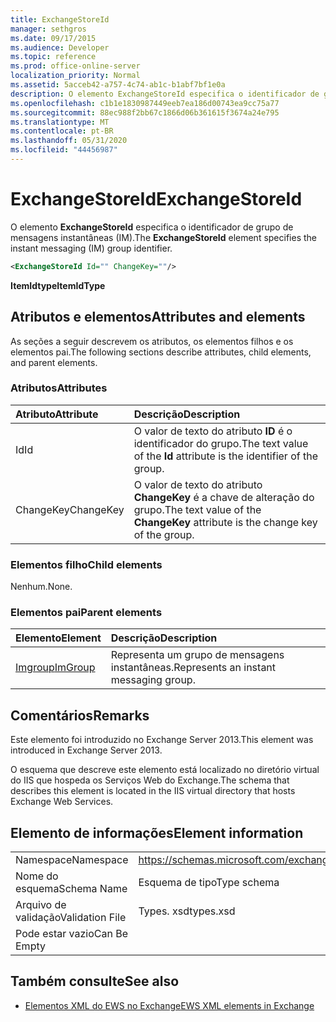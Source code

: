 ```yaml
---
title: ExchangeStoreId
manager: sethgros
ms.date: 09/17/2015
ms.audience: Developer
ms.topic: reference
ms.prod: office-online-server
localization_priority: Normal
ms.assetid: 5acceb42-a757-4c74-ab1c-b1abf7bf1e0a
description: O elemento ExchangeStoreId especifica o identificador de grupo de mensagens instantâneas (IM).
ms.openlocfilehash: c1b1e1830987449eeb7ea186d00743ea9cc75a77
ms.sourcegitcommit: 88ec988f2bb67c1866d06b361615f3674a24e795
ms.translationtype: MT
ms.contentlocale: pt-BR
ms.lasthandoff: 05/31/2020
ms.locfileid: "44456987"
---
```

# <a name="exchangestoreid"></a><span data-ttu-id="8ba63-103">ExchangeStoreId</span><span class="sxs-lookup"><span data-stu-id="8ba63-103">ExchangeStoreId</span></span>

<span data-ttu-id="8ba63-104">O elemento **ExchangeStoreId** especifica o identificador de grupo de mensagens instantâneas (IM).</span><span class="sxs-lookup"><span data-stu-id="8ba63-104">The **ExchangeStoreId** element specifies the instant messaging (IM) group identifier.</span></span> 
  
```XML
<ExchangeStoreId Id="" ChangeKey=""/>
```

 <span data-ttu-id="8ba63-105">**ItemIdtype**</span><span class="sxs-lookup"><span data-stu-id="8ba63-105">**ItemIdType**</span></span>
## <a name="attributes-and-elements"></a><span data-ttu-id="8ba63-106">Atributos e elementos</span><span class="sxs-lookup"><span data-stu-id="8ba63-106">Attributes and elements</span></span>

<span data-ttu-id="8ba63-107">As seções a seguir descrevem os atributos, os elementos filhos e os elementos pai.</span><span class="sxs-lookup"><span data-stu-id="8ba63-107">The following sections describe attributes, child elements, and parent elements.</span></span>
  
### <a name="attributes"></a><span data-ttu-id="8ba63-108">Atributos</span><span class="sxs-lookup"><span data-stu-id="8ba63-108">Attributes</span></span>

|<span data-ttu-id="8ba63-109">**Atributo**</span><span class="sxs-lookup"><span data-stu-id="8ba63-109">**Attribute**</span></span>|<span data-ttu-id="8ba63-110">**Descrição**</span><span class="sxs-lookup"><span data-stu-id="8ba63-110">**Description**</span></span>|
|:-----|:-----|
|<span data-ttu-id="8ba63-111">Id</span><span class="sxs-lookup"><span data-stu-id="8ba63-111">Id</span></span>  <br/> |<span data-ttu-id="8ba63-112">O valor de texto do atributo **ID** é o identificador do grupo.</span><span class="sxs-lookup"><span data-stu-id="8ba63-112">The text value of the **Id** attribute is the identifier of the group.</span></span>  <br/> |
|<span data-ttu-id="8ba63-113">ChangeKey</span><span class="sxs-lookup"><span data-stu-id="8ba63-113">ChangeKey</span></span>  <br/> |<span data-ttu-id="8ba63-114">O valor de texto do atributo **ChangeKey** é a chave de alteração do grupo.</span><span class="sxs-lookup"><span data-stu-id="8ba63-114">The text value of the **ChangeKey** attribute is the change key of the group.</span></span>  <br/> |
   
### <a name="child-elements"></a><span data-ttu-id="8ba63-115">Elementos filho</span><span class="sxs-lookup"><span data-stu-id="8ba63-115">Child elements</span></span>

<span data-ttu-id="8ba63-116">Nenhum.</span><span class="sxs-lookup"><span data-stu-id="8ba63-116">None.</span></span>
  
### <a name="parent-elements"></a><span data-ttu-id="8ba63-117">Elementos pai</span><span class="sxs-lookup"><span data-stu-id="8ba63-117">Parent elements</span></span>

|<span data-ttu-id="8ba63-118">**Elemento**</span><span class="sxs-lookup"><span data-stu-id="8ba63-118">**Element**</span></span>|<span data-ttu-id="8ba63-119">**Descrição**</span><span class="sxs-lookup"><span data-stu-id="8ba63-119">**Description**</span></span>|
|:-----|:-----|
|[<span data-ttu-id="8ba63-120">Imgroup</span><span class="sxs-lookup"><span data-stu-id="8ba63-120">ImGroup</span></span>](imgroup.md) <br/> |<span data-ttu-id="8ba63-121">Representa um grupo de mensagens instantâneas.</span><span class="sxs-lookup"><span data-stu-id="8ba63-121">Represents an instant messaging group.</span></span>  <br/> |
   
## <a name="remarks"></a><span data-ttu-id="8ba63-122">Comentários</span><span class="sxs-lookup"><span data-stu-id="8ba63-122">Remarks</span></span>

<span data-ttu-id="8ba63-123">Este elemento foi introduzido no Exchange Server 2013.</span><span class="sxs-lookup"><span data-stu-id="8ba63-123">This element was introduced in Exchange Server 2013.</span></span>
  
<span data-ttu-id="8ba63-124">O esquema que descreve este elemento está localizado no diretório virtual do IIS que hospeda os Serviços Web do Exchange.</span><span class="sxs-lookup"><span data-stu-id="8ba63-124">The schema that describes this element is located in the IIS virtual directory that hosts Exchange Web Services.</span></span>
  
## <a name="element-information"></a><span data-ttu-id="8ba63-125">Elemento de informações</span><span class="sxs-lookup"><span data-stu-id="8ba63-125">Element information</span></span>

|||
|:-----|:-----|
|<span data-ttu-id="8ba63-126">Namespace</span><span class="sxs-lookup"><span data-stu-id="8ba63-126">Namespace</span></span>  <br/> |https://schemas.microsoft.com/exchange/services/2006/types  <br/> |
|<span data-ttu-id="8ba63-127">Nome do esquema</span><span class="sxs-lookup"><span data-stu-id="8ba63-127">Schema Name</span></span>  <br/> |<span data-ttu-id="8ba63-128">Esquema de tipo</span><span class="sxs-lookup"><span data-stu-id="8ba63-128">Type schema</span></span>  <br/> |
|<span data-ttu-id="8ba63-129">Arquivo de validação</span><span class="sxs-lookup"><span data-stu-id="8ba63-129">Validation File</span></span>  <br/> |<span data-ttu-id="8ba63-130">Types. xsd</span><span class="sxs-lookup"><span data-stu-id="8ba63-130">types.xsd</span></span>  <br/> |
|<span data-ttu-id="8ba63-131">Pode estar vazio</span><span class="sxs-lookup"><span data-stu-id="8ba63-131">Can Be Empty</span></span>  <br/> ||
   
## <a name="see-also"></a><span data-ttu-id="8ba63-132">Também consulte</span><span class="sxs-lookup"><span data-stu-id="8ba63-132">See also</span></span>



- [<span data-ttu-id="8ba63-133">Elementos XML do EWS no Exchange</span><span class="sxs-lookup"><span data-stu-id="8ba63-133">EWS XML elements in Exchange</span></span>](ews-xml-elements-in-exchange.md)

